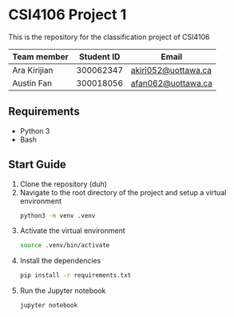 # CSI4106 Project 1
This is the repository for the classification project of CSI4106

| Team member | Student ID | Email |
| --- | --- | --- |
| Ara Kirijian | 300062347 | akiri052@uottawa.ca |
| Austin Fan | 300018056 | afan062@uottawa.ca |

## Requirements
- Python 3
- Bash

## Start Guide
1. Clone the repository (duh)
2. Navigate to the root directory of the project and setup a virtual environment 
    ```bash
    python3 -m venv .venv
    ```
3. Activate the virtual environment 
    ```bash
    source .venv/bin/activate
    ```
4. Install the dependencies 
    ```bash
    pip install -r requirements.txt
    ```
5. Run the Jupyter notebook 
    ```bash 
    jupyter notebook
    ```
    
